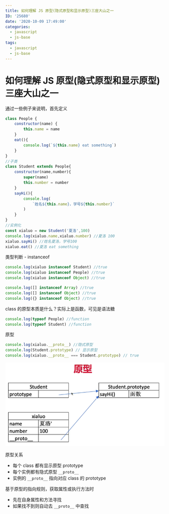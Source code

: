 ```yaml
---
title: 如何理解 JS 原型(隐式原型和显示原型)三座大山之一
ID: '25680'
date: '2020-10-09 17:49:00'
categories:
  - javascript
  - js-base
tags:
  - javascript
  - js-base
---
```


# 如何理解 JS 原型(隐式原型和显示原型)三座大山之一

通过一些例子来说明，首先定义

``` js 
class People {
    constructor(name) {
        this.name = name
    }
    eat(){
        console.log(`${this.name} eat something`)
    }
}
//子类
class Student extends People{
    constructor(name,number){
        super(name)
        this.number = number
    }
    sayHi(){
        console.log(
            `姓名${this.name}，学号${this.number}`
        )
    }
}
//实例化
const xialuo = new Student('夏洛',100)
console.log(xialuo.name,xialuo.number) //夏洛 100
xialuo.sayHi() //姓名夏洛，学号100
xialuo.eat() //夏洛 eat something
```

类型判断 - instanceof

``` js 
console.log(xialuo instanceof Student) //true
console.log(xialuo instanceof People) //true
console.log(xialuo instanceof Object) //true
```

``` js 
console.log([] instanceof Array) //true
console.log([] instanceof Object) //true
console.log({} instanceof Object) //true
```

class 的原型本质是什么？实际上是函数，可见是语法糖

``` js 
console.log(typeof People) //function
console.log(typeof Student) //function
```

原型

``` js 
console.log(xialuo.__proto__) //隐式原型
console.log(Student.prototype) // 显示原型
console.log(xialuo.__proto__ === Student.prototype) // true
```

![](./images/3626654752.png)

原型关系

- 每个 class 都有显示原型 prototype
- 每个实例都有隐式原型 `__proto__`
- 实例的 `__proto__` 指向对应 class 的 prototype

基于原型的指向规则，获取属性或执行方法时

- 先在自身属性和方法寻找
- 如果找不到则自动去 `__proto__` 中查找
 
 
 
 
 
 
 
 
 
 
 
 
 
 
 
 
 
 
 
 
 
 
 
 
